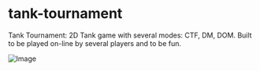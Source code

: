 tank-tournament
===============

Tank Tournament: 2D Tank game with several modes: CTF, DM, DOM. Built to be played on-line by several players and to be fun.

![Image](https://raw.github.com/donbonifacio/tank-tournament/master/src/img/Tank-Tournament_1.png)
